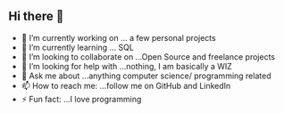 ## Hi there 👋



- 🔭 I’m currently working on ... a few personal projects
- 🌱 I’m currently learning ... SQL
- 👯 I’m looking to collaborate on ...Open Source and freelance projects
- 🤔 I’m looking for help with ...nothing, I am basically a WIZ
- 💬 Ask me about ...anything computer science/ programming related
- 📫 How to reach me: ...follow me on GitHub and LinkedIn
- ⚡ Fun fact: ...I love programming
